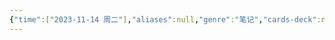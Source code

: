 ```yaml
---
{"time":["2023-11-14 周二"],"aliases":null,"genre":"笔记","cards-deck":null,"tags":null,"key":null,"dg-publish":true,"permalink":"/3 项目/考研/矩阵基本概念/","dgPassFrontmatter":true,"noteIcon":""}
---
```


